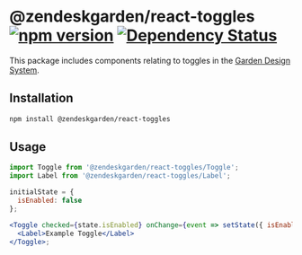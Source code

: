 # @zendeskgarden/react-toggles [![npm version](https://img.shields.io/npm/v/@zendeskgarden/react-toggles.svg?style=flat-square)](https://www.npmjs.com/package/@zendeskgarden/react-toggles) [![Dependency Status](https://img.shields.io/david/zendeskgarden/react-components.svg?path=packages/toggles&style=flat-square)](https://david-dm.org/zendeskgarden/react-components?path=packages/toggles) <!-- markdownlint-disable -->
<!-- markdownlint-enable -->

This package includes components relating to toggles in the
[Garden Design System](http://zendeskgarden.github.io/).

## Installation

```sh
npm install @zendeskgarden/react-toggles
```

## Usage

```jsx static
import Toggle from '@zendeskgarden/react-toggles/Toggle';
import Label from '@zendeskgarden/react-toggles/Label';

initialState = {
  isEnabled: false
};

<Toggle checked={state.isEnabled} onChange={event => setState({ isEnabled: event.target.checked })}>
  <Label>Example Toggle</Label>
</Toggle>;
```

